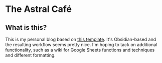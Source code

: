 # The Astral Café

## What is this?

This is my personal blog based on [this template](https://github.com/Maxence-L/notenote.link). It's Obsidian-based and the resulting workflow seems pretty nice. I'm hoping to tack on additional functionality, such as a wiki for Google Sheets functions and techniques and different formatting.